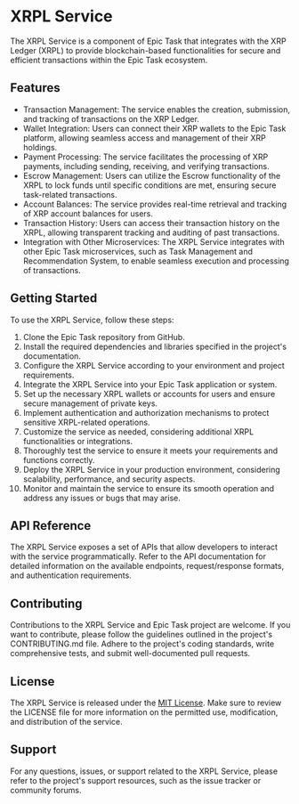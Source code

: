 # XRPL Service

The XRPL Service is a component of Epic Task that integrates with the XRP Ledger (XRPL) to provide blockchain-based functionalities for secure and efficient transactions within the Epic Task ecosystem.

## Features

- Transaction Management: The service enables the creation, submission, and tracking of transactions on the XRP Ledger.
- Wallet Integration: Users can connect their XRP wallets to the Epic Task platform, allowing seamless access and management of their XRP holdings.
- Payment Processing: The service facilitates the processing of XRP payments, including sending, receiving, and verifying transactions.
- Escrow Management: Users can utilize the Escrow functionality of the XRPL to lock funds until specific conditions are met, ensuring secure task-related transactions.
- Account Balances: The service provides real-time retrieval and tracking of XRP account balances for users.
- Transaction History: Users can access their transaction history on the XRPL, allowing transparent tracking and auditing of past transactions.
- Integration with Other Microservices: The XRPL Service integrates with other Epic Task microservices, such as Task Management and Recommendation System, to enable seamless execution and processing of transactions.

## Getting Started

To use the XRPL Service, follow these steps:

1. Clone the Epic Task repository from GitHub.
2. Install the required dependencies and libraries specified in the project's documentation.
3. Configure the XRPL Service according to your environment and project requirements.
4. Integrate the XRPL Service into your Epic Task application or system.
5. Set up the necessary XRPL wallets or accounts for users and ensure secure management of private keys.
6. Implement authentication and authorization mechanisms to protect sensitive XRPL-related operations.
7. Customize the service as needed, considering additional XRPL functionalities or integrations.
8. Thoroughly test the service to ensure it meets your requirements and functions correctly.
9. Deploy the XRPL Service in your production environment, considering scalability, performance, and security aspects.
10. Monitor and maintain the service to ensure its smooth operation and address any issues or bugs that may arise.

## API Reference

The XRPL Service exposes a set of APIs that allow developers to interact with the service programmatically. Refer to the API documentation for detailed information on the available endpoints, request/response formats, and authentication requirements.

## Contributing

Contributions to the XRPL Service and Epic Task project are welcome. If you want to contribute, please follow the guidelines outlined in the project's CONTRIBUTING.md file. Adhere to the project's coding standards, write comprehensive tests, and submit well-documented pull requests.

## License

The XRPL Service is released under the [MIT License](https://opensource.org/licenses/MIT). Make sure to review the LICENSE file for more information on the permitted use, modification, and distribution of the service.

## Support

For any questions, issues, or support related to the XRPL Service, please refer to the project's support resources, such as the issue tracker or community forums.